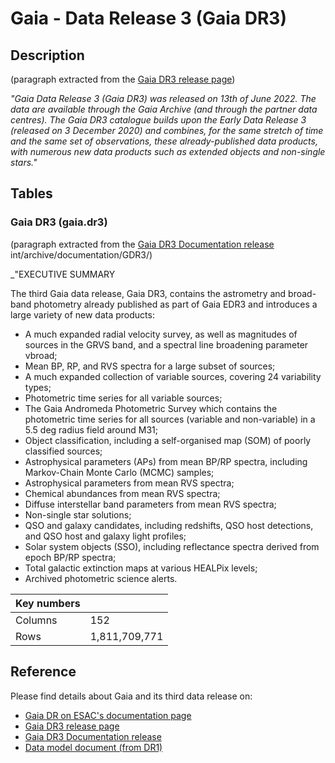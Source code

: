 
# Gaia - Data Release 3 (Gaia DR3)


   
## Description  

(paragraph extracted from the [Gaia DR3 release page](https://gaia.aip.de/cms/data/gdr3/))  

_"Gaia Data Release 3 (Gaia DR3) was released on 13th of June 2022. The data are available through the Gaia Archive (and through the partner data centres). The Gaia DR3 catalogue builds upon the Early Data Release 3 (released on 3 December 2020) and combines, for the same stretch of time and the same set of observations, these already-published data products, with numerous new data products such as extended objects and non-single stars."_ 



## Tables 

### Gaia DR3  (gaia.dr3)

(paragraph extracted from the [Gaia DR3 Documentation release](https://gea.esac.esa.) int/archive/documentation/GDR3/)

_"EXECUTIVE SUMMARY

The third Gaia data release, Gaia DR3, contains the astrometry and broad-band photometry already published as part of Gaia EDR3 and introduces a large variety of new data products:

* A much expanded radial velocity survey, as well as magnitudes of sources in the GRVS  band, and a spectral line broadening parameter vbroad;
* Mean BP, RP, and RVS spectra for a large subset of sources;
* A much expanded collection of variable sources, covering 24 variability types;
* Photometric time series for all variable sources;
* The Gaia Andromeda Photometric Survey which contains the photometric time series for all sources (variable and non-variable) in a 5.5 deg radius field around M31;
* Object classification, including a self-organised map (SOM) of poorly classified sources;
* Astrophysical parameters (APs) from mean BP/RP spectra, including Markov-Chain Monte Carlo (MCMC) samples;
* Astrophysical parameters from mean RVS spectra;
* Chemical abundances from mean RVS spectra;
* Diffuse interstellar band parameters from mean RVS spectra;
* Non-single star solutions;
* QSO and galaxy candidates, including redshifts, QSO host detections, and QSO host and galaxy light profiles;
* Solar system objects (SSO), including reflectance spectra derived from epoch BP/RP spectra;
* Total galactic extinction maps at various HEALPix levels;
* Archived photometric science alerts.



|Key numbers | | 
| --- | --- | 
| Columns | 152 | 
| Rows    | 1,811,709,771 | 

 


## Reference


Please find details about Gaia and its third data release on:  
    
- [Gaia DR on ESAC's documentation page](https://www.cosmos.esa.int/web/gaia/dr3)
- [Gaia DR3 release page](https://gaia.aip.de/cms/data/gdr3/)
- [Gaia DR3 Documentation release](https://gea.esac.esa.int/archive/documentation/GDR3/)
- [Data model document (from DR1)](https://gea.esac.esa.int/archive/documentation/GDR1/datamodel/)


